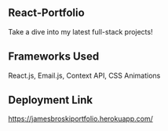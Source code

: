 ## React-Portfolio
Take a dive into my latest full-stack projects!

## Frameworks Used
React.js, Email.js, Context API, CSS Animations

## Deployment Link
https://jamesbroskiportfolio.herokuapp.com/
